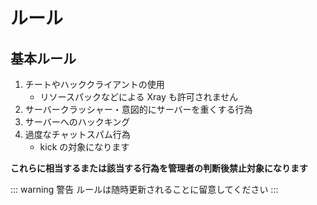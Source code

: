# ルール

## 基本ルール
1. チートやハッククライアントの使用
    - リソースパックなどによる Xray も許可されません
2. サーバークラッシャー・意図的にサーバーを重くする行為
3. サーバーへのハックキング
4. 過度なチャットスパム行為
    - kick の対象になります

**これらに相当するまたは該当する行為を管理者の判断後禁止対象になります**

::: warning 警告
ルールは随時更新されることに留意してください
:::